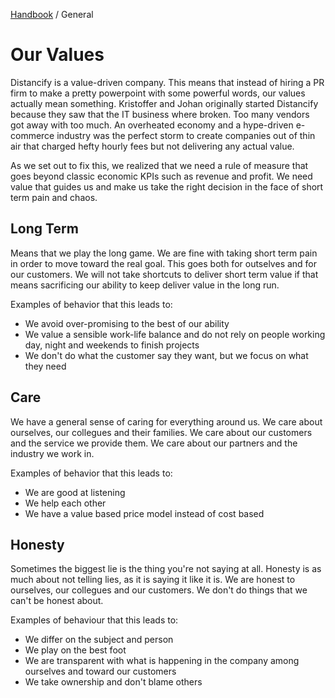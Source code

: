 [Handbook](../README.md) / General

# Our Values

Distancify is a value-driven company. This means that instead of hiring a PR firm to make a pretty powerpoint with some powerful words, our values actually mean something. Kristoffer and Johan originally started Distancify because they saw that the IT business where broken. Too many vendors got away with too much. An overheated economy and a hype-driven e-commerce industry was the perfect storm to create companies out of thin air that charged hefty hourly fees but not delivering any actual value.

As we set out to fix this, we realized that we need a rule of measure that goes beyond classic economic KPIs such as revenue and profit. We need value that guides us and make us take the right decision in the face of short term pain and chaos.

## Long Term

Means that we play the long game. We are fine with taking short term pain in order to move toward the real goal. This goes both for outselves and for our customers. We will not take shortcuts to deliver short term value if that means sacrificing our ability to keep deliver value in the long run.

Examples of behavior that this leads to:

- We avoid over-promising to the best of our ability
- We value a sensible work-life balance and do not rely on people working day, night and weekends to finish projects
- We don't do what the customer say they want, but we focus on what they need

## Care

We have a general sense of caring for everything around us. We care about ourselves, our collegues and their families. We care about our customers and the service we provide them. We care about our partners and the industry we work in.

Examples of behavior that this leads to:

- We are good at listening
- We help each other
- We have a value based price model instead of cost based

## Honesty

Sometimes the biggest lie is the thing you're not saying at all. Honesty is as much about not telling lies, as it is saying it like it is. We are honest to ourselves, our collegues and our customers. We don't do things that we can't be honest about.

Examples of behaviour that this leads to:

- We differ on the subject and person
- We play on the best foot
- We are transparent with what is happening in the company among ourselves and toward our customers
- We take ownership and don't blame others